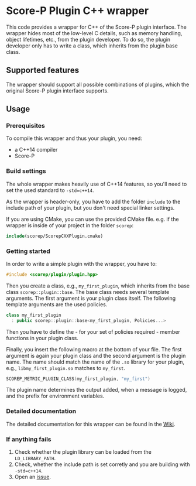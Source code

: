Score-P Plugin C++ wrapper
==========================

This code provides a wrapper for C++ of the Score-P plugin interface.
The wrapper hides most of the low-level C details, such as memory handling, object lifetimes, etc.,
from the plugin developer. To do so, the plugin developer only has to write a class, which inherits
from the plugin base class.

Supported features
------------------

The wrapper should support all possible combinations of plugins, which the original Score-P plugin
interface supports.

Usage
-----

### Prerequisites

To compile this wrapper and thus your plugin, you need:

*   a C++14 compiler
*   Score-P

### Build settings

The whole wrapper makes heavily use of C++14 features, so you'll need to set the used standard to
`-std=c++14`.

As the wrapper is header-only, you have to add the folder `include` to the include path of your
plugin, but you don't need special linker settings.

If you are using CMake, you can use the provided CMake file. e.g. if the wrapper is inside of your project in the folder `scorep`:

```CMake
include(scorep/ScorepCXXPlugin.cmake)
```

### Getting started

In order to write a simple plugin with the wrapper, you have to:

```c++
#include <scorep/plugin/plugin.hpp>
```

Then you create a class, e.g., `my_first_plugin`, which inherits from the base class
`scorep::plugin::base`. The base class needs several template arguments. The first argument is your
plugin class itself. The following template arguments are the used policies.

```c++
class my_first_plugin
  : public scorep::plugin::base<my_first_plugin, Policies...>
```

Then you have to define the - for your set of policies required - member functions in your plugin
class.

Finally, you insert the following macro at the bottom of your file. The first argument is again
your plugin class and the second argument is the plugin name. The name should match the name of
the `.so` library for your plugin, e.g., `libmy_first_plugin.so` matches to `my_first`.

```c++
SCOREP_METRIC_PLUGIN_CLASS(my_first_plugin, "my_first")
```

The plugin name determines the output added, when a message is logged, and the prefix for
environment variables.

### Detailed documentation

The detailed documentation for this wrapper can be found in the
[Wiki](https://github.com/score-p/scorep_plugin_cxx_wrapper/wiki).

### If anything fails

1.  Check whether the plugin library can be loaded from the `LD_LIBRARY_PATH`.
2.  Check, whether the include path is set corretly and you are building with `-std=c++14`.
3.  Open an [issue](https://github.com/score-p/scorep_plugin_cxx_wrapper/issues).
